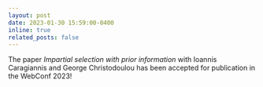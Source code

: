 ```yaml
---
layout: post
date: 2023-01-30 15:59:00-0400
inline: true
related_posts: false
---
```


The paper *Impartial selection with prior information* with Ioannis Caragiannis and George Christodoulou has been accepted for publication in the WebConf 2023!
